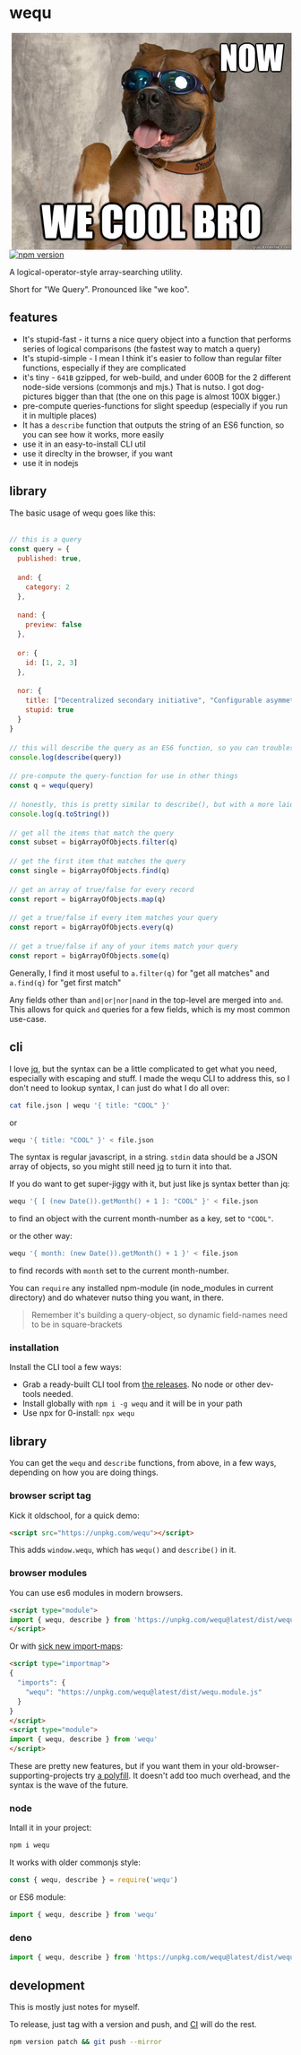 # wequ

<img src="https://github.com/konsumer/wequ/raw/main/logo.jpg" alt="now we cool bro (picture of dog with sunglasses)" align="right" />

[![npm version](https://badge.fury.io/js/wequ.svg)](https://badge.fury.io/js/wequ)

A logical-operator-style array-searching utility.

Short for "We Query". Pronounced like "we koo".


## features

- It's stupid-fast - it turns a nice query object into a function that performs series of logical comparisons (the fastest way to match a query)
- It's stupid-simple - I mean I think it's easier to follow than regular filter functions, especially if they are complicated
- it's tiny - `641B` gzipped, for web-build, and under 600B for the 2 different node-side versions (commonjs and mjs.) That is nutso. I got dog-pictures bigger than that (the one on this page is almost 100X bigger.)
- pre-compute queries-functions for slight speedup (especially if you run it in multiple places)
- It has a `describe` function that outputs the string of an ES6 function, so you can see how it works, more easily
- use it in an easy-to-install CLI util
- use it direclty in the browser, if you want
- use it in nodejs


## library

The basic usage of wequ goes like this:

```js

// this is a query
const query = {
  published: true,

  and: {
    category: 2
  },
  
  nand: {
    preview: false
  },

  or: {
    id: [1, 2, 3]
  },

  nor: {
    title: ["Decentralized secondary initiative", "Configurable asymmetric alliance"],
    stupid: true
  }
}

// this will describe the query as an ES6 function, so you can troubleshoot or just read it in another form
console.log(describe(query))

// pre-compute the query-function for use in other things
const q = wequ(query)

// honestly, this is pretty similar to describe(), but with a more laid-back ES5 chillwave type of vibe:
console.log(q.toString())

// get all the items that match the query
const subset = bigArrayOfObjects.filter(q)

// get the first item that matches the query
const single = bigArrayOfObjects.find(q)

// get an array of true/false for every record
const report = bigArrayOfObjects.map(q)

// get a true/false if every item matches your query
const report = bigArrayOfObjects.every(q)

// get a true/false if any of your items match your query
const report = bigArrayOfObjects.some(q)
```

Generally, I find it most useful to `a.filter(q)` for "get all matches" and `a.find(q)` for "get first match"

Any fields other than `and|or|nor|nand` in the top-level are merged into `and`. This allows for quick `and` queries for a few fields, which is my most common use-case.

## cli

I love [jq](https://stedolan.github.io/jq/), but the syntax can be a little complicated to get what you need, especially with escaping and stuff. I made the wequ CLI to address this, so I don't need to lookup syntax, I can just do what I do all over:

```sh
cat file.json | wequ '{ title: "COOL" }'
```

or

```sh
wequ '{ title: "COOL" }' < file.json
```

The syntax is regular javascript, in a string. `stdin` data should be a JSON array of objects, so you might still need [jq](https://stedolan.github.io/jq/) to turn it into that.


If you do want to get super-jiggy with it, but just like js syntax better than jq:

```sh
wequ '{ [ (new Date()).getMonth() + 1 ]: "COOL" }' < file.json
```

to find an object with the current month-number as a key, set to `"COOL"`.

or the other way:

```sh
wequ '{ month: (new Date()).getMonth() + 1 }' < file.json
```

to find records with `month` set to the current month-number.


You can `require` any installed npm-module (in node_modules in current directory) and do whatever nutso thing you want, in there.

> Remember it's building a query-object, so dynamic field-names need to be in square-brackets


### installation

Install the CLI tool a few ways:

- Grab a ready-built CLI tool from [the releases](https://github.com/konsumer/wequ/releases). No node or other dev-tools needed.
- Install globally with `npm i -g wequ` and it will be in your path
- Use npx for 0-install: `npx wequ`

## library

You can get the `wequ` and `describe` functions, from above, in a few ways, depending on how you are doing things.

### browser script tag

Kick it oldschool, for a quick demo:

```html
<script src="https://unpkg.com/wequ"></script>
```

This adds `window.wequ`, which has `wequ()` and `describe()` in it.

### browser modules

You can use es6 modules in modern browsers.

```html
<script type="module">
import { wequ, describe } from 'https://unpkg.com/wequ@latest/dist/wequ.module.js'
</script>
```

Or with [sick new import-maps](https://github.com/WICG/import-maps):

```html
<script type="importmap">
{
  "imports": {
    "wequ": "https://unpkg.com/wequ@latest/dist/wequ.module.js"
  }
}
</script>
<script type="module">
import { wequ, describe } from 'wequ'
</script>
```

These are pretty new features, but if you want them in your old-browser-supporting-projects try [a polyfill](https://github.com/guybedford/es-module-shims). It doesn't add too much overhead, and the syntax is the wave of the future. 

### node

Intall it in your project:

```sh
npm i wequ
```

It works with older commonjs style:

```js
const { wequ, describe } = require('wequ')
```

or ES6 module:

```js
import { wequ, describe } from 'wequ'
```

### deno

```js
import { wequ, describe } from 'https://unpkg.com/wequ@latest/dist/wequ.module.js'
```


## development

This is mostly just notes for myself.

To release, just tag with a version and push, and [CI](https://github.com/konsumer/wequ/blob/main/.github/workflows/publish.yml) will do the rest.

```sh
npm version patch && git push --mirror
```
